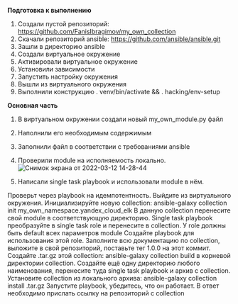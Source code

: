 **Подготовка к выполнению**   
1. Создали пустой репозиторий: https://github.com/FanisIbragimov/my_own_collection    
2. Скачали репозиторий ansible: https://github.com/ansible/ansible.git    
3. Зашли в директорию ansible    
4. Создали виртуальное окружение    
5. Активировали виртуальное окружение    
6. Установили зависимости    
7. Запустить настройку окружения    
8. Вышли из виртуального окружения   
9. Выполнили конструкцию . venv/bin/activate && . hacking/env-setup 
    
**Основная часть**   
1. В виртуальном окружении создали новый my_own_module.py файл
2. Наполнили его необходимым содержимым   
3. Заполнили файл в соответствии с требованиями ansible   
4. Проверили module на исполняемость локально.   
![Снимок экрана от 2022-03-12 14-28-44](https://user-images.githubusercontent.com/87299405/158014421-2d9ac99d-cea3-4b0a-9dd5-7c06c3111ee9.png)
    
5. Напиcали single task playbook и использовали module в нём.   



Проверьт через playbook на идемпотентность.
Выйдите из виртуального окружения.
Инициализируйте новую collection: ansible-galaxy collection init my_own_namespace.yandex_cloud_elk
В данную collection перенесите свой module в соответствующую директорию.
Single task playbook преобразуйте в single task role и перенесите в collection. У role должны быть default всех параметров module
Создайте playbook для использования этой role.
Заполните всю документацию по collection, выложите в свой репозиторий, поставьте тег 1.0.0 на этот коммит.
Создайте .tar.gz этой collection: ansible-galaxy collection build в корневой директории collection.
Создайте ещё одну директорию любого наименования, перенесите туда single task playbook и архив c collection.
Установите collection из локального архива: ansible-galaxy collection install <archivename>.tar.gz
Запустите playbook, убедитесь, что он работает.
В ответ необходимо прислать ссылку на репозиторий с collection
